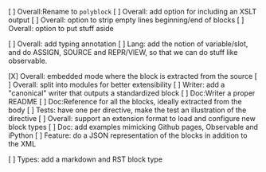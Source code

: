[ ] Overall:Rename to `polyblock`
[ ] Overall: add option for including an XSLT output
[ ] Overall: option to strip empty lines beginning/end of blocks
[ ] Overall: option to put stuff aside

[ ] Overall: add typing annotation
[ ] Lang: add the notion of variable/slot, and do ASSIGN, SOURCE and REPR/VIEW,
    so that we can do stuff like observable.


[X] Overall: embedded mode where the block is extracted from the source
[ ] Overall: split into modules for better extensibility
[ ] Writer: add a "canonical" writer that outputs a standardized block
[ ] Doc:Writer a proper README
[ ] Doc:Reference for all the blocks, ideally extracted from the body
[ ] Tests: have one per directive, make the test an illustration of the directive
[ ] Overall: support an extension format to load and configure new block types
[ ] Doc: add examples mimicking Github pages, Observable and iPython
[ ] Feature: do a JSON representation of the blocks in addition to the XML

[ ] Types: add a markdown and RST block type
